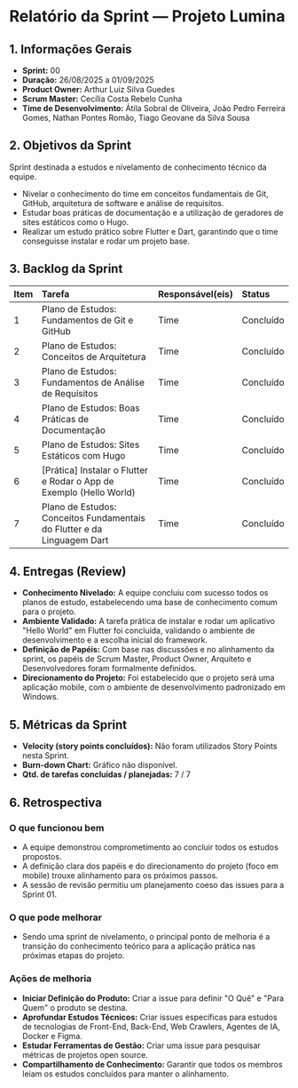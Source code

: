 # Relatório da Sprint — Projeto Lumina

## 1. Informações Gerais

- **Sprint:** 00
- **Duração:** 26/08/2025 a 01/09/2025
- **Product Owner:** Arthur Luiz Silva Guedes
- **Scrum Master:** Cecília Costa Rebelo Cunha
- **Time de Desenvolvimento:** Átila Sobral de Oliveira, João Pedro Ferreira Gomes, Nathan Pontes Romão, Tiago Geovane da Silva Sousa

## 2. Objetivos da Sprint

Sprint destinada a estudos e nivelamento de conhecimento técnico da equipe.

- Nivelar o conhecimento do time em conceitos fundamentais de Git, GitHub, arquitetura de software e análise de requisitos.
- Estudar boas práticas de documentação e a utilização de geradores de sites estáticos como o Hugo.
- Realizar um estudo prático sobre Flutter e Dart, garantindo que o time conseguisse instalar e rodar um projeto base.

## 3. Backlog da Sprint

| Item | Tarefa                                                                  | Responsável(eis) | Status    |
| :--- | :---------------------------------------------------------------------- | :--------------- | :-------- |
| 1    | Plano de Estudos: Fundamentos de Git e GitHub                           | Time             | Concluído |
| 2    | Plano de Estudos: Conceitos de Arquitetura                              | Time             | Concluído |
| 3    | Plano de Estudos: Fundamentos de Análise de Requisitos                  | Time             | Concluído |
| 4    | Plano de Estudos: Boas Práticas de Documentação                         | Time             | Concluído |
| 5    | Plano de Estudos: Sites Estáticos com Hugo                              | Time             | Concluído |
| 6    | [Prática] Instalar o Flutter e Rodar o App de Exemplo (Hello World)     | Time             | Concluído |
| 7    | Plano de Estudos: Conceitos Fundamentais do Flutter e da Linguagem Dart | Time             | Concluído |

## 4. Entregas (Review)

- **Conhecimento Nivelado:** A equipe concluiu com sucesso todos os planos de estudo, estabelecendo uma base de conhecimento comum para o projeto.
- **Ambiente Validado:** A tarefa prática de instalar e rodar um aplicativo "Hello World" em Flutter foi concluída, validando o ambiente de desenvolvimento e a escolha inicial do framework.
- **Definição de Papéis:** Com base nas discussões e no alinhamento da sprint, os papéis de Scrum Master, Product Owner, Arquiteto e Desenvolvedores foram formalmente definidos.
- **Direcionamento do Projeto:** Foi estabelecido que o projeto será uma aplicação mobile, com o ambiente de desenvolvimento padronizado em Windows.

## 5. Métricas da Sprint

- **Velocity (story points concluídos):** Não foram utilizados Story Points nesta Sprint.
- **Burn-down Chart:** Gráfico não disponível.
- **Qtd. de tarefas concluídas / planejadas:** 7 / 7

## 6. Retrospectiva

### O que funcionou bem

- A equipe demonstrou comprometimento ao concluir todos os estudos propostos.
- A definição clara dos papéis e do direcionamento do projeto (foco em mobile) trouxe alinhamento para os próximos passos.
- A sessão de revisão permitiu um planejamento coeso das issues para a Sprint 01.

### O que pode melhorar

- Sendo uma sprint de nivelamento, o principal ponto de melhoria é a transição do conhecimento teórico para a aplicação prática nas próximas etapas do projeto.

### Ações de melhoria

- **Iniciar Definição do Produto:** Criar a issue para definir "O Quê" e "Para Quem" o produto se destina.
- **Aprofundar Estudos Técnicos:** Criar issues específicas para estudos de tecnologias de Front-End, Back-End, Web Crawlers, Agentes de IA, Docker e Figma.
- **Estudar Ferramentas de Gestão:** Criar uma issue para pesquisar métricas de projetos open source.
- **Compartilhamento de Conhecimento:** Garantir que todos os membros leiam os estudos concluídos para manter o alinhamento.